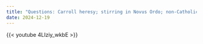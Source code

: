 ```yaml
---
title: "Questions: Carroll heresy; stirring in Novus Ordo; non-Catholic friends; the eternity of God the Son"
date: 2024-12-19
---
```


{{< youtube 4LIziy_wkbE >}}
